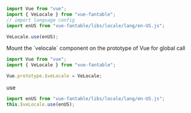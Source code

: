 <fa-anchor label="Usage"/>

```javascript
import Vue from "vue";
import { VeLocale } from "vue-fantable";
// import language config
import enUS from "vue-fantable/libs/locale/lang/en-US.js";

VeLocale.use(enUS);
```

<fa-anchor label="Global Usage"/>
Mount the `velocale` component on the prototype of Vue for global call

```javascript
import Vue from "vue";
import { VeLocale } from "vue-fantable";

Vue.prototype.$veLocale = VeLocale;
```

use

```javascript
import enUS from "vue-fantable/libs/locale/lang/en-US.js";
this.$veLocale.use(enUS);
```

